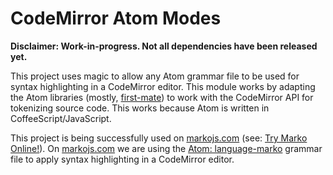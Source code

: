CodeMirror Atom Modes
=====================

__Disclaimer: Work-in-progress. Not all dependencies have been released yet.__

This project uses magic to allow any Atom grammar file to be used for syntax highlighting in a CodeMirror editor. This module works by adapting the Atom libraries (mostly, [first-mate](https://github.com/atom/first-mate)) to work with the CodeMirror API for tokenizing source code. This works because Atom is written in CoffeeScript/JavaScript.

This project is being successfully used on [markojs.com](http://markojs.com/) (see: [Try Marko Online!](http://markojs.com/try-online/)). On [markojs.com](http://markojs.com/) we are using the [Atom: language-marko](https://github.com/marko-js/atom-language-marko) grammar file to apply syntax highlighting in a CodeMirror editor.